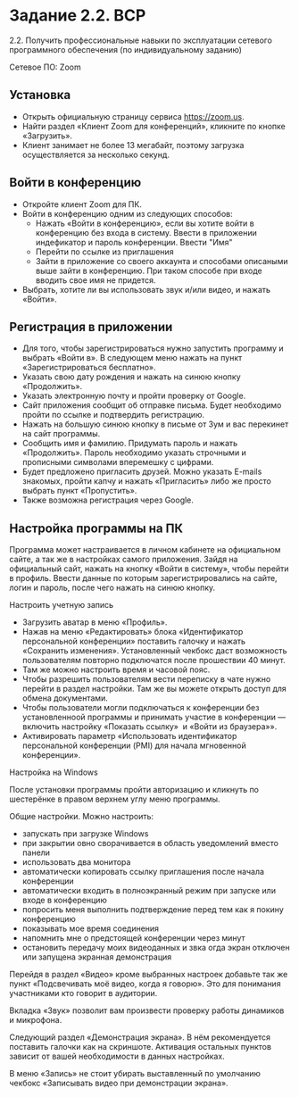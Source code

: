 # Задание 2.2. ВСР

2.2. Получить профессиональные навыки по эксплуатации сетевого программного обеспечения (по индивидуальному заданию)

Сетевое ПО: Zoom

## Установка

- Открыть официальную страницу сервиса https://zoom.us.
- Найти раздел «Клиент Zoom для конференций», кликните по кнопке «Загрузить».
- Клиент занимает не более 13 мегабайт, поэтому загрузка осуществляется за несколько секунд.

## Войти в конференцию

- Откройте клиент Zoom для ПК.
- Войти в конференцию одним из следующих способов:
  - Нажать «Войти в конференцию», если вы хотите войти в конференцию без входа в систему. Ввести в приложении индефикатор и пароль конференции. Ввести "Имя"
  - Перейти по ссылке из приглашения
  - Зайти в приложение со своего аккаунта и способами описаными выше зайти в конференцию. При таком способе при входе вводить свое имя не придется.
- Выбрать, хотите ли вы использовать звук и/или видео, и нажать «Войти».

## Регистрация в приложении

- Для того, чтобы зарегистрироваться нужно запустить программу и выбрать «Войти в». В следующем меню нажать на пункт «Зарегистрироваться бесплатно».
- Указать свою дату рождения и нажать на синюю кнопку «Продолжить». 
- Указать электронную почту и пройти проверку от Google.
- Сайт приложения сообщит об отправке письма. Будет необходимо пройти по ссылке и подтвердить регистрацию.
- Нажать на большую синюю кнопку в письме от Зум и вас перекинет на сайт программы.
- Сообщить имя и фамилию. Придумать пароль и нажать «Продолжить». Пароль необходимо указать строчными и прописными символами вперемешку с цифрами.
- Будет предложено пригласить друзей. Можно указать E-mails знакомых, пройти капчу и нажать «Пригласить» либо же просто выбрать пункт «Пропустить».
- Также возможна регистрация через Google.

## Настройка программы на ПК

Программа может настраивается в личном кабинете на официальном сайте, а так же в настройках самого приложения. Зайдя на официальный сайт, нажать на кнопку «Войти в систему», чтобы перейти в профиль. Ввести данные по которым зарегистрировались на сайте, логин и пароль, после чего нажать на синюю кнопку.

Настроить учетную запись 

- Загрузить аватар в меню «Профиль».
- Нажав на меню «Редактировать» блока «Идентификатор персональной конференции» поставить галочку и нажать «Сохранить изменения». Установленный чекбокс даст возможность пользователям повторно подключатся после прошествии 40 минут.
- Там же можно настроить время и часовой пояс.
- Чтобы разрешить пользователям вести переписку в чате нужно перейти в раздел настройки. Там же вы можете открыть доступ для обмена документами.
- Чтобы пользователи могли подключаться к конференции без установленноой программы и принимать участие в конференции — включить настройку «Показать ссылку»  и «Войти из браузера»».
- Активировать параметр «Использовать идентификатор персональной конференции (PMI) для начала мгновенной конференции».

Настройка на Windows

После установки программы пройти авторизацию и кликнуть по шестерёнке в правом верхнем углу меню программы.

Общие настройки. Можно настроить:

  - запускать при загрузке Windows
  - при закрытии овно сворачивается в область уведомлений вместо панели
  - использовать два монитора
  - автоматически копировать ссылку приглашения после начала конференции
  - автоматически входить в полноэкранный режим при запуске или входе в конференцию
  - попросить меня выполнить подтверждение перед тем как я покину конференцию
  - показывать мое время соединения
  - напомнить мне о предстоящей конференции через минут
  - остановить передачу моих видеоданных и звка огда экран отключен или запущена экранная демонстрация

Перейдя в раздел «Видео» кроме выбранных настроек добавьте так же пункт «Подсвечивать моё видео, когда я говорю». Это для понимания участниками кто говорит в аудитории.

Вкладка «Звук» позволит вам произвести проверку работы динамиков и микрофона.

Следующий раздел «Демонстрация экрана». В нём рекомендуется поставить галочки как на скриншоте. Активация остальных пунктов зависит от вашей необходимости в данных настройках.

В меню «Запись» не стоит убирать выставленный по умолчанию чекбокс «Записывать видео при демонстрации экрана».

